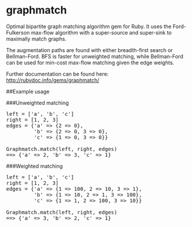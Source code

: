 graphmatch
==========

Optimal bipartite graph matching algorithm gem for Ruby. It uses the Ford-Fulkerson max-flow algorithm with a super-source and super-sink to maximally match graphs.

The augmentation paths are found with either breadth-first search or Bellman-Ford. BFS is faster for unweighted matching, while Bellman-Ford can be used for min-cost max-flow matching given the edge weights.

Further documentation can be found here: http://rubydoc.info/gems/graphmatch/

##Example usage

###Unweighted matching

<pre>
left = ['a', 'b', 'c']
right = [1, 2, 3]
edges = {'a' => {2 => 0},
         'b' => {2 => 0, 3 => 0},
         'c' => {1 => 0, 3 => 0}}

Graphmatch.match(left, right, edges)
==> {'a' => 2, 'b' => 3, 'c' => 1}
</pre>

###Weighted matching

<pre>
left = ['a', 'b', 'c']
right = [1, 2, 3]
edges = {'a' => {1 => 100, 2 => 10, 3 => 1},
         'b' => {1 => 10, 2 => 1, 3 => 100},
         'c' => {1 => 1, 2 => 100, 3 => 10}}

Graphmatch.match(left, right, edges)
==> {'a' => 3, 'b' => 2, 'c' => 1}
</pre>
